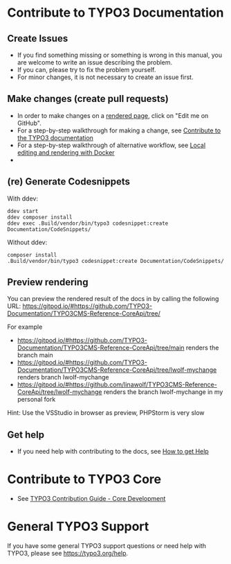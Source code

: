 # Contribute to TYPO3 Documentation

## Create Issues

* If you find something missing or something is wrong in this manual, you are welcome to write an issue describing the problem.
* If you can, please try to fix the problem yourself.
* For minor changes, it is not necessary to create an issue first.

## Make changes (create pull requests)

* In order to make changes on a [rendered page]([https://docs.typo3.org/typo3cms/CoreApiReference/](https://docs.typo3.org/permalink/t3coreapi:api-overview)), click on "Edit me on GitHub".
* For a step-by-step walkthrough for making a change, see [Contribute to the TYPO3 documentation](https://docs.typo3.org/permalink/h2document:docs-official-workflow-methods)
* For a step-by-step walkthrough of alternative workflow, see [Local editing and rendering with Docker](https://docs.typo3.org/permalink/h2document:docs-contribute-git-docker)
*
## (re) Generate Codesnippets
With ddev:

```
ddev start
ddev composer install
ddev exec .Build/vendor/bin/typo3 codesnippet:create Documentation/CodeSnippets/
```

Without ddev:

```
composer install
.Build/vendor/bin/typo3 codesnippet:create Documentation/CodeSnippets/
```

## Preview rendering

You can preview the rendered result of the docs in by calling the following URL:
https://gitpod.io/#https://github.com/TYPO3-Documentation/TYPO3CMS-Reference-CoreApi/tree/<your branch>

For example

* https://gitpod.io/#https://github.com/TYPO3-Documentation/TYPO3CMS-Reference-CoreApi/tree/main renders the branch main
* https://gitpod.io/#https://github.com/TYPO3-Documentation/TYPO3CMS-Reference-CoreApi/tree/lwolf-mychange renders branch lwolf-mychange
* https://gitpod.io/#https://github.com/linawolf/TYPO3CMS-Reference-CoreApi/tree/lwolf-mychange renders the branch lwolf-mychange in my personal fork

Hint: Use the VSStudio in browser as preview, PHPStorm is very slow

## Get help

* If you need help with contributing to the docs, see [How to get Help](https://docs.typo3.org/typo3cms/HowToDocument/HowToGetHelp.html)

# Contribute to TYPO3 Core

* See [TYPO3 Contribution Guide - Core Development](https://docs.typo3.org/typo3cms/ContributionWorkflowGuide/)

# General TYPO3 Support

If you have some general TYPO3 support questions or need help with TYPO3, please see https://typo3.org/help.
